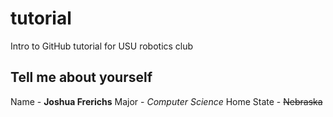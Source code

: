 # tutorial
Intro to GitHub tutorial for USU robotics club

## Tell me about yourself ##
Name - **Joshua Frerichs**
Major - *Computer Science*
Home State - ~~Nebraska~~
